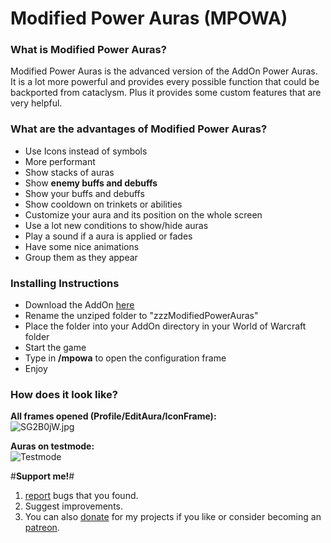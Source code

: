 # Modified Power Auras (MPOWA) #

### What is Modified Power Auras? ###

Modified Power Auras is the advanced version of the AddOn Power Auras. It is a lot more powerful and provides every possible function that could be backported from cataclysm. Plus it provides some custom features that are very helpful.


### What are the advantages of Modified Power Auras? ###

* Use Icons instead of symbols
* More performant
* Show stacks of auras
* Show **enemy buffs and debuffs**
* Show your buffs and debuffs
* Show cooldown on trinkets or abilities
* Customize your aura and its position on the whole screen
* Use a lot new conditions to show/hide auras
* Play a sound if a aura is applied or fades
* Have some nice animations  
* Group them as they appear  


### Installing Instructions ###

* Download the AddOn [here](https://github.com/Geigerkind/ModifiedPowerAurasTBC/releases)
* Rename the unziped folder to "zzzModifiedPowerAuras"
* Place the folder into your AddOn directory in your World of Warcraft folder
* Start the game
* Type in **/mpowa** to open the configuration frame
* Enjoy


### How does it look like? ###

**All frames opened (Profile/EditAura/IconFrame):**  
![SG2B0jW.jpg](http://i.imgur.com/SG2B0jW.jpg)


**Auras on testmode:**  
![Testmode](http://i.imgur.com/0CZScUt.png)  


#**Support me!**#   
1. [report](https://github.com/Geigerkind/ModifiedPowerAurasTBC/issues) bugs that you found.
2. Suggest improvements. 
3. You can also [donate](https://www.paypal.com/cgi-bin/webscr?cmd=_s-xclick&hosted_button_id=57SWBZ3B7RTTQ) for my projects if you like or consider becoming an [patreon](https://www.patreon.com/legacylogs).